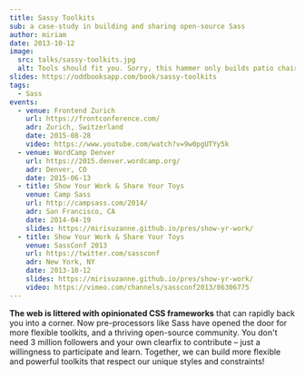 ```yaml
---
title: Sassy Toolkits
sub: a case-study in building and sharing open-source Sass
author: miriam
date: 2013-10-12
image:
  src: talks/sassy-toolkits.jpg
  alt: Tools should fit you. Sorry, this hammer only builds patio chairs...
slides: https://oddbooksapp.com/book/sassy-toolkits
tags:
  - Sass
events:
  - venue: Frontend Zurich
    url: https://frontconference.com/
    adr: Zurich, Switzerland
    date: 2015-08-28
    video: https://www.youtube.com/watch?v=9w0pgUTYy5k
  - venue: WordCamp Denver
    url: https://2015.denver.wordcamp.org/
    adr: Denver, CO
    date: 2015-06-13
  - title: Show Your Work & Share Your Toys
    venue: Camp Sass
    url: http://campsass.com/2014/
    adr: San Francisco, CA
    date: 2014-04-19
    slides: https://mirisuzanne.github.io/pres/show-yr-work/
  - title: Show Your Work & Share Your Toys
    venue: SassConf 2013
    url: https://twitter.com/sassconf
    adr: New York, NY
    date: 2013-10-12
    slides: https://mirisuzanne.github.io/pres/show-yr-work/
    video: https://vimeo.com/channels/sassconf2013/86306775
---
```


**The web is littered with opinionated CSS frameworks**
that can rapidly back you into a corner.
Now pre-processors like Sass
have opened the door for more flexible toolkits,
and a thriving open-source community.
You don't need 3 million followers
and your own clearfix to contribute –
just a willingness to participate and learn.
Together, we can build more flexible and powerful toolkits
that respect our unique styles and constraints!
